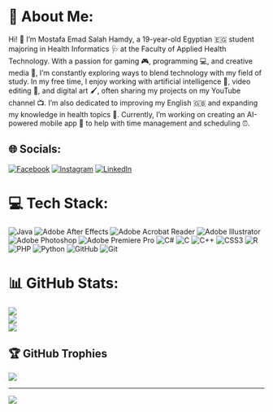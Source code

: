 # 💫 About Me:
Hi! 👋 I’m Mostafa Emad Salah Hamdy, a 19-year-old Egyptian 🇪🇬 student majoring in Health Informatics 🩺 at the Faculty of Applied Health Technology. With a passion for gaming 🎮, programming 💻, and creative media 🎨, I’m constantly exploring ways to blend technology with my field of study. In my free time, I enjoy working with artificial intelligence 🤖, video editing 🎥, and digital art 🖌, often sharing my projects on my YouTube channel 📺. I’m also dedicated to improving my English 🇬🇧 and expanding my knowledge in health topics 🏥. Currently, I’m working on creating an AI-powered mobile app 📱 to help with time management and scheduling ⏰.


## 🌐 Socials:
[![Facebook](https://img.shields.io/badge/Facebook-%231877F2.svg?logo=Facebook&logoColor=white)](https://facebook.com/https://www.facebook.com/mommm93205) [![Instagram](https://img.shields.io/badge/Instagram-%23E4405F.svg?logo=Instagram&logoColor=white)](https://instagram.com/https://www.instagram.com/dr_hout/) [![LinkedIn](https://img.shields.io/badge/LinkedIn-%230077B5.svg?logo=linkedin&logoColor=white)](https://linkedin.com/in/www.linkedin.com/in/drhout) 

# 💻 Tech Stack:
![Java](https://img.shields.io/badge/java-%23ED8B00.svg?style=for-the-badge&logo=openjdk&logoColor=white) ![Adobe After Effects](https://img.shields.io/badge/Adobe%20After%20Effects-9999FF.svg?style=for-the-badge&logo=Adobe%20After%20Effects&logoColor=white) ![Adobe Acrobat Reader](https://img.shields.io/badge/Adobe%20Acrobat%20Reader-EC1C24.svg?style=for-the-badge&logo=Adobe%20Acrobat%20Reader&logoColor=white) ![Adobe Illustrator](https://img.shields.io/badge/adobe%20illustrator-%23FF9A00.svg?style=for-the-badge&logo=adobe%20illustrator&logoColor=white) ![Adobe Photoshop](https://img.shields.io/badge/adobe%20photoshop-%2331A8FF.svg?style=for-the-badge&logo=adobe%20photoshop&logoColor=white) ![Adobe Premiere Pro](https://img.shields.io/badge/Adobe%20Premiere%20Pro-9999FF.svg?style=for-the-badge&logo=Adobe%20Premiere%20Pro&logoColor=white) ![C#](https://img.shields.io/badge/c%23-%23239120.svg?style=for-the-badge&logo=csharp&logoColor=white) ![C](https://img.shields.io/badge/c-%2300599C.svg?style=for-the-badge&logo=c&logoColor=white) ![C++](https://img.shields.io/badge/c++-%2300599C.svg?style=for-the-badge&logo=c%2B%2B&logoColor=white) ![CSS3](https://img.shields.io/badge/css3-%231572B6.svg?style=for-the-badge&logo=css3&logoColor=white) ![R](https://img.shields.io/badge/r-%23276DC3.svg?style=for-the-badge&logo=r&logoColor=white) ![PHP](https://img.shields.io/badge/php-%23777BB4.svg?style=for-the-badge&logo=php&logoColor=white) ![Python](https://img.shields.io/badge/python-3670A0?style=for-the-badge&logo=python&logoColor=ffdd54) ![GitHub](https://img.shields.io/badge/github-%23121011.svg?style=for-the-badge&logo=github&logoColor=white) ![Git](https://img.shields.io/badge/git-%23F05033.svg?style=for-the-badge&logo=git&logoColor=white)
# 📊 GitHub Stats:
![](https://github-readme-stats.vercel.app/api?username=mostafa93205&theme=dark&hide_border=false&include_all_commits=true&count_private=true)<br/>
![](https://github-readme-streak-stats.herokuapp.com/?user=mostafa93205&theme=dark&hide_border=false)<br/>
![](https://github-readme-stats.vercel.app/api/top-langs/?username=mostafa93205&theme=dark&hide_border=false&include_all_commits=true&count_private=true&layout=compact)

## 🏆 GitHub Trophies
![](https://github-profile-trophy.vercel.app/?username=mostafa93205&theme=radical&no-frame=false&no-bg=true&margin-w=4)

---
[![](https://visitcount.itsvg.in/api?id=mostafa93205&icon=0&color=0)](https://visitcount.itsvg.in)

<!-- Proudly created with GPRM ( https://gprm.itsvg.in ) -->
